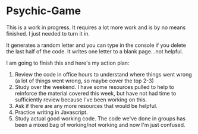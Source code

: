 # Psychic-Game

This is a work in progress. It requires a lot more work and is by no means finished. I just needed to turn it in. 

It generates a random letter and you can type in the console if you delete the last half of the code. It writes one letter to a blank page...not helpful. 

I am going to finish this and here's my action plan: 

1) Review the code in office hours to understand where things went wrong (a lot of things went wrong, so maybe cover the top 2-3)
2) Study over the weekend. I have some resources pulled to help to reinforce the material covered this week, but have not had time to sufficiently review because I've been working on this. 
3) Ask if there are any more resources that would be helpful. 
4) Practice writing in Javascript.
5) Study actual good working code. The code we've done in groups has been a mixed bag of working/not working and now I'm just confused.